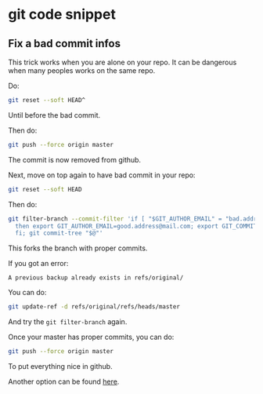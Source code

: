 # git code snippet

## Fix a bad commit infos

This trick works when you are alone on your repo. It can be dangerous when many peoples works on the same repo.

Do:

```bash
git reset --soft HEAD^
```

Until before the bad commit.

Then do:

```bash
git push --force origin master
```

The commit is now removed from github.

Next, move on top again to have bad commit in your repo:

```bash
git reset --soft HEAD
```

Then do:

```bash
git filter-branch --commit-filter 'if [ "$GIT_AUTHOR_EMAIL" = "bad.address@mail.com" ];
  then export GIT_AUTHOR_EMAIL=good.address@mail.com; export GIT_COMMITTER_NAME="$GIT_AUTHOR_NAME"; export GIT_COMMITTER_EMAIL="$GIT_AUTHOR_EMAIL";
  fi; git commit-tree "$@"'
```

This forks the branch with proper commits.

If you got an error:

```
A previous backup already exists in refs/original/
```

You can do:


```bash
git update-ref -d refs/original/refs/heads/master
```

And try the `git filter-branch` again.

Once your master has proper commits, you can do:

```bash
git push --force origin master
```

To put everything nice in github.

Another option can be found [here](https://stackoverflow.com/questions/750172/change-the-author-and-committer-name-and-e-mail-of-multiple-commits-in-git).
